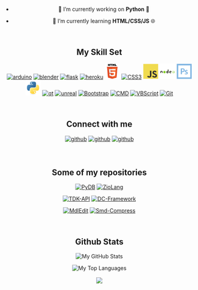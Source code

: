 ### <div align="center" style="display: none">Hello. I'm Sanalzio. I'm a student freelance developer.</div>


<div align="center">

- 🔭 I’m currently working on **Python** 🐍

- 🌱 I’m currently learning **HTML/CSS/JS** 🌐

</div>

<br/>

## <div align="center">My Skill Set</div>

<div align="center">

[<img src="https://cdn.worldvectorlogo.com/logos/arduino-1.svg" alt="arduino" width="40" height="40"/>](https://www.arduino.cc/)
[<img src="https://download.blender.org/branding/community/blender_community_badge_white.svg" alt="blender" width="40" height="40"/>](https://www.blender.org/)
[<img src="https://www.vectorlogo.zone/logos/pocoo_flask/pocoo_flask-icon.svg" alt="flask" width="40" height="40"/>](https://flask.palletsprojects.com/)
[<img src="https://www.vectorlogo.zone/logos/heroku/heroku-icon.svg" alt="heroku" width="40" height="40"/>](https://heroku.com)
[<img src="https://raw.githubusercontent.com/devicons/devicon/master/icons/html5/html5-original-wordmark.svg" alt="html5" width="40" height="40"/>](https://www.w3.org/html/)
[<img src="https://profilinator.rishav.dev/skills-assets/css3-original-wordmark.svg" alt="CSS3" height="40" />](https://www.w3schools.com/css/)
[<img src="https://raw.githubusercontent.com/devicons/devicon/master/icons/javascript/javascript-original.svg" alt="javascript" width="40" height="40"/>](https://developer.mozilla.org/en-US/docs/Web/JavaScript)
[<img src="https://raw.githubusercontent.com/devicons/devicon/master/icons/nodejs/nodejs-original-wordmark.svg" alt="nodejs" width="40" height="40"/>](https://nodejs.org)
[<img src="https://raw.githubusercontent.com/devicons/devicon/master/icons/photoshop/photoshop-line.svg" alt="photoshop" width="40" height="40"/>](https://www.photoshop.com/en)
[<img src="https://raw.githubusercontent.com/devicons/devicon/master/icons/python/python-original.svg" alt="python" width="40" height="40"/>](https://www.python.org)
[<img src="https://upload.wikimedia.org/wikipedia/commons/0/0b/Qt_logo_2016.svg" alt="qt" width="40" height="40"/>](https://www.qt.io/)
[<img src="https://raw.githubusercontent.com/kenangundogan/fontisto/036b7eca71aab1bef8e6a0518f7329f13ed62f6b/icons/svg/brand/unreal-engine.svg" alt="unreal" width="40" height="40"/>](https://unrealengine.com/)
[<img src="https://profilinator.rishav.dev/skills-assets/bootstrap-plain.svg" alt="Bootstrap" height="40" />](https://getbootstrap.com/docs/)
[<img src="https://upload.wikimedia.org/wikipedia/en/e/ef/Command_prompt_icon_%28windows%29.png" alt="CMD" height="40" />](https://en.wikipedia.org/wiki/Cmd.exe)
[<img src="https://upload.wikimedia.org/wikipedia/en/d/d8/VBSccript_file_format_icon.png" alt="VBScript" height="40" />](https://en.wikipedia.org/wiki/VBScript)
[<img src="https://profilinator.rishav.dev/skills-assets/git-scm-icon.svg" alt="Git" height="40" />](https://github.com/)

</div>

<br/>

## <div align="center">Connect with me</div>

<div align="center">

[<img src="https://img.shields.io/badge/github-%2324292e.svg?&style=for-the-badge&logo=github&logoColor=white" alt=github style="margin-bottom: 7px;" />](https://github.com/sanalzio)
[<img src="https://img.shields.io/badge/E--Mail-gray.svg?&style=for-the-badge&logo=maildotru&logoColor=white" alt=github style="margin-bottom: 7px;" />](mailto:sanalzio@duck.com)
[<img src="https://custom-icon-badges.demolab.com/badge/WebSite-black.svg?&style=for-the-badge&logo=globe&logoColor=darkgreen" alt=github style="margin-bottom: 7px;" />](https://sanalzio.github.io)

</div>

<br/>

## <div align="center">Some of my repositories</div>
<div align="center">

[![PyDB](https://github-readme-stats.vercel.app/api/pin/?username=sanalzio&repo=PyDB&show_owner=true&theme=dark)](https://www.github.com/sanalzio/PyDB)
[![ZioLang](https://github-readme-stats.vercel.app/api/pin/?username=sanalzio&repo=zio-language&show_owner=true&theme=dark)](https://www.github.com/sanalzio/zio-language)

[![TDK-API](https://github-readme-stats.vercel.app/api/pin/?username=sanalzio&repo=TDK-API&show_owner=true&theme=dark)](https://www.github.com/sanalzio/TDK-API)
[![DC-Framework](https://github-readme-stats.vercel.app/api/pin/?username=sanalzio&repo=discord.py-framework&show_owner=true&theme=dark)](https://www.github.com/sanalzio/discord.py-framework)

[![MdlEdit](https://github-readme-stats.vercel.app/api/pin/?username=sanalzio&repo=Mdl-Edit-For-Goldsrc&show_owner=true&theme=dark)](https://www.github.com/sanalzio/Mdl-Edit-For-Goldsrc)
[![Smd-Compress](https://github-readme-stats.vercel.app/api/pin/?username=sanalzio&repo=Smd-Compress&show_owner=true&theme=dark)](https://www.github.com/sanalzio/Smd-Compress)
</div>

<br/>

## <div align="center">Github Stats</div>
<div align="center">

![My GitHub Stats](https://github-readme-stats.vercel.app/api?username=sanalzio&show_icons=true&hide_border=true&bg_color=1e1e2e&text_color=cdd6f4&icon_color=cba6f7&title_color=94e2d5\&rank_icon=github)

![My Top Languages](https://github-readme-stats.vercel.app/api/top-langs/?username=sanalzio&hide_border=true&bg_color=1e1e2e&text_color=cdd6f4&icon_color=cba6f7&title_color=94e2d5\&layout=compact)


[<img src="https://img.shields.io/badge/Donate-Buy%20Me%20A%20Coffee-orange.svg?style=for-the-badge&logo=buymeacoffee" align="center" />](https://www.buymeacoffee.com/sanalzio)
</div>
